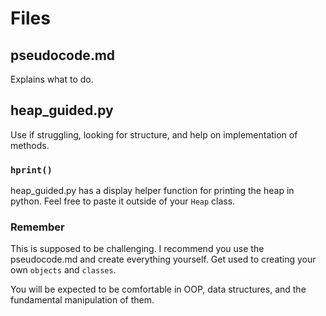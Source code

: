 # Files

## pseudocode.md
Explains what to do.

## heap_guided.py
Use if struggling, looking for structure, and help on implementation of methods.

### ```hprint()```
heap_guided.py has a display helper function for printing the heap in python. Feel free to paste it outside of your ```Heap``` class.

### Remember
This is supposed to be challenging. I recommend you use the pseudocode.md and create everything yourself. Get used to creating your own ```objects``` and ```classes```. 

You will be expected to be comfortable in OOP, data structures, and the fundamental manipulation of them.
